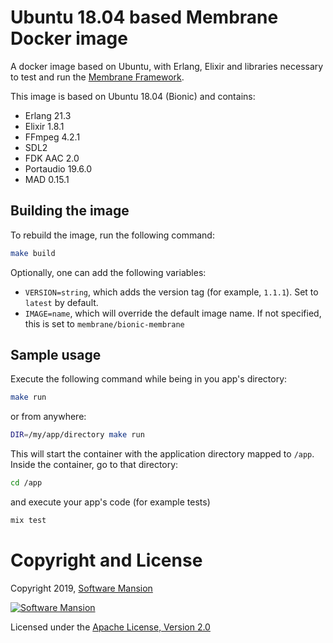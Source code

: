 # Ubuntu 18.04 based Membrane Docker image

A docker image based on Ubuntu, with Erlang, Elixir and libraries necessary to test and run the [Membrane Framework](https://membraneframework.org).

This image is based on Ubuntu 18.04 (Bionic) and contains:
- Erlang 21.3
- Elixir 1.8.1
- FFmpeg 4.2.1
- SDL2
- FDK AAC 2.0
- Portaudio 19.6.0
- MAD 0.15.1

## Building the image
To rebuild the image, run the following command:

```sh
make build
```

Optionally, one can add the following variables:
* `VERSION=string`, which adds the version tag (for example, `1.1.1`). Set to `latest` by default.
* `IMAGE=name`, which will override the default image name. If not specified, this is set to `membrane/bionic-membrane`

## Sample usage

Execute the following command while being in you app's directory:

```sh
make run
```

or from anywhere:

```sh
DIR=/my/app/directory make run
```

This will start the container with the application directory mapped to `/app`. Inside the container, go to that directory:

```sh
cd /app
```

and execute your app's code (for example tests)
```sh
mix test
```

# Copyright and License

Copyright 2019, [Software Mansion](https://swmansion.com/?utm_source=git&utm_medium=readme&utm_campaign=docker-bionic-membrane)

[![Software Mansion](https://membraneframework.github.io/static/logo/swm_logo_readme.png)](https://swmansion.com/?utm_source=git&utm_medium=readme&utm_campaign=docker-bionic-membrane)

Licensed under the [Apache License, Version 2.0](LICENSE)
